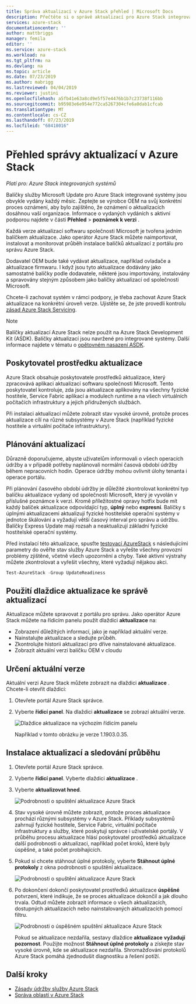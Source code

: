 ```yaml
---
title: Správa aktualizací v Azure Stack přehled | Microsoft Docs
description: Přečtěte si o správě aktualizací pro Azure Stack integrovaných systémech.
services: azure-stack
documentationcenter: ''
author: mattbriggs
manager: femila
editor: ''
ms.service: azure-stack
ms.workload: na
ms.tgt_pltfrm: na
ms.devlang: na
ms.topic: article
ms.date: 07/23/2019
ms.author: mabrigg
ms.lastreviewed: 04/04/2019
ms.reviewer: justini
ms.openlocfilehash: a5fb41e63a8cd9e5f57e4476b1b7c23738f116bb
ms.sourcegitcommit: b95983e6e954e772ca5267304cfe6a0dab1cfcab
ms.translationtype: MT
ms.contentlocale: cs-CZ
ms.lasthandoff: 07/23/2019
ms.locfileid: "68418016"
---
```

# <a name="manage-updates-in-azure-stack-overview"></a>Přehled správy aktualizací v Azure Stack

*Platí pro: Azure Stack integrovaných systémů*

Balíčky služby Microsoft Update pro Azure Stack integrované systémy jsou obvykle vydány každý měsíc. Zeptejte se výrobce OEM na svůj konkrétní proces oznámení, aby bylo zajištěno, že oznámení o aktualizacích dosáhnou vaší organizace. Informace o vydaných vydáních s aktivní podporou najdete v části **Přehled** > **poznámek k verzi** .

Každá verze aktualizací softwaru společnosti Microsoft je tvořena jedním balíčkem aktualizace. Jako operátor Azure Stack můžete naimportovat, instalovat a monitorovat průběh instalace balíčků aktualizací z portálu pro správu Azure Stack.

Dodavatel OEM bude také vydávat aktualizace, například ovladače a aktualizace firmwaru. I když jsou tyto aktualizace dodávány jako samostatné balíčky podle dodavatele, některé jsou importovány, instalovány a spravovány stejným způsobem jako balíčky aktualizací od společnosti Microsoft.

Chcete-li zachovat systém v rámci podpory, je třeba zachovat Azure Stack aktualizace na konkrétní úroveň verze. Ujistěte se, že jste provedli kontrolu [zásad Azure Stack Servicing](azure-stack-servicing-policy.md).

> [!NOTE]
> Balíčky aktualizací Azure Stack nelze použít na Azure Stack Development Kit (ASDK). Balíčky aktualizací jsou navržené pro integrované systémy. Další informace najdete v tématu o [opětovném nasazení ASDK](../asdk/asdk-redeploy.md).

## <a name="the-update-resource-provider"></a>Poskytovatel prostředku aktualizace

Azure Stack obsahuje poskytovatele prostředků aktualizace, který zpracovává aplikaci aktualizací softwaru společnosti Microsoft. Tento poskytovatel kontroluje, zda jsou aktualizace aplikovány na všechny fyzické hostitele, Service Fabric aplikací a modulech runtime a na všech virtuálních počítačích infrastruktury a jejich přidružených službách.

Při instalaci aktualizací můžete zobrazit stav vysoké úrovně, protože proces aktualizace cílí na různé subsystémy v Azure Stack (například fyzické hostitele a virtuální počítače infrastruktury).

## <a name="plan-for-updates"></a>Plánování aktualizací

Důrazně doporučujeme, abyste uživatelům informovali o všech operacích údržby a v případě potřeby naplánovali normální časová období údržby během nepracovních hodin. Operace údržby mohou ovlivnit úlohy tenanta i operace portálu.

Při plánování časového období údržby je důležité zkontrolovat konkrétní typ balíčku aktualizace vydaný od společnosti Microsoft, který je vyvolán v příslušné poznámce k verzi. Kromě příležitostné opravy hotfix bude mít každý balíček aktualizace odpovídající typ, **úplný** nebo **expresní**. Balíčky s úplnými aktualizacemi aktualizují fyzické hostitelské operační systémy v jednotce škálování a vyžadují větší časový interval pro správu a údržbu. Balíčky Express Update mají rozsah a neaktualizují základní fyzické hostitelské operační systémy.

Před instalací této aktualizace, spusťte [testovací AzureStack](azure-stack-diagnostic-test.md) s následujícími parametry do ověřte stav služby Azure Stack a vyřešte všechny provozní problémy zjištěné, včetně všech upozornění a chyby. Také aktivní výstrahy můžete zkontrolovat a vyřešit všechny, které vyžadují nějakou akci.  

```powershell
Test-AzureStack -Group UpdateReadiness
```

## <a name="using-the-update-tile-to-manage-updates"></a>Použití dlaždice aktualizace ke správě aktualizací

Aktualizace můžete spravovat z portálu pro správu. Jako operátor Azure Stack můžete na řídicím panelu použít dlaždici **aktualizace** na:

- Zobrazení důležitých informací, jako je například aktuální verze.
- Nainstalujte aktualizace a sledujte průběh.
- Zkontrolujte historii aktualizací pro dříve nainstalované aktualizace.
- Zobrazit aktuální verzi balíčku OEM v cloudu

## <a name="determine-the-current-version"></a>Určení aktuální verze

Aktuální verzi Azure Stack můžete zobrazit na dlaždici **aktualizace** . Chcete-li otevřít dlaždici:

1. Otevřete portál Azure Stack správce.
2. Vyberte **řídicí panel**. Na dlaždici **aktualizace** se zobrazí aktuální verze.

    ![Dlaždice aktualizace na výchozím řídicím panelu](./media/azure-stack-updates/image1.png)

    Například v tomto obrázku je verze 1.1903.0.35.

## <a name="install-updates-and-monitor-progress"></a>Instalace aktualizací a sledování průběhu

1. Otevřete portál Azure Stack správce.
2. Vyberte **řídicí panel**. Vyberte dlaždici **aktualizace** .
3. Vyberte **aktualizovat hned**.

    ![Podrobnosti o spuštění aktualizace Azure Stack](media/azure-stack-updates/azure-stack-update-button.png)

4. Stav vysoké úrovně můžete zobrazit, protože proces aktualizace prochází různými subsystémy v Azure Stack. Příklady subsystémů zahrnují fyzické hostitele, Service Fabric, virtuální počítače infrastruktury a služby, které poskytují správce i uživatelské portály. V průběhu procesu aktualizace hlásí poskytovatel prostředků aktualizace další podrobnosti o aktualizaci, například počet kroků, které byly úspěšné, a také počet probíhajících.

5. Pokud si chcete stáhnout úplné protokoly, vyberte **Stáhnout úplné protokoly** z okna podrobností o spuštění aktualizace.

    ![Podrobnosti o spuštění aktualizace Azure Stack](media/azure-stack-updates/update-run-details.png)

6. Po dokončení dokončí poskytovatel prostředků aktualizace **úspěšné** potvrzení, které indikuje, že se proces aktualizace dokončil a jak dlouho trvala. Odtud můžete zobrazit informace o všech aktualizacích, dostupných aktualizacích nebo nainstalovaných aktualizacích pomocí filtru.

    ![Podrobnosti o úspěšném spuštění aktualizace Azure Stack](media/azure-stack-updates/update-success.png)

   Pokud se aktualizace nezdařila, sestavy dlaždice **aktualizace** **vyžadují pozornost**. Použijte možnost **Stáhnout úplné protokoly** a získejte stav vysoké úrovně, kde se aktualizace nezdařila. Shromažďování protokolů Azure Stack pomáhá zjednodušit diagnostiku a řešení potíží.

## <a name="next-steps"></a>Další kroky

- [Zásady údržby služby Azure Stack](azure-stack-servicing-policy.md) 
- [Správa oblastí v Azure Stack](azure-stack-region-management.md)

